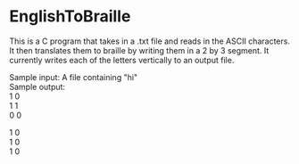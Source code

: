 # EnglishToBraille
This is a C program that takes in a .txt file and reads in the ASCII characters. It then translates them to braille by writing them in a 2 by 3 segment. It currently writes each of the letters vertically to an output file. 

Sample input: A file containing "hi"                                                                                                                        
Sample output:                                                                                                                                                                                                                                    
1 0                                                                                                                   
1 1                                                                                                                   
0 0                                                                                                                                                                                                                                     

1 0                                                                                                                   
1 0                                                                                                                   
1 0                                                                                                                   
